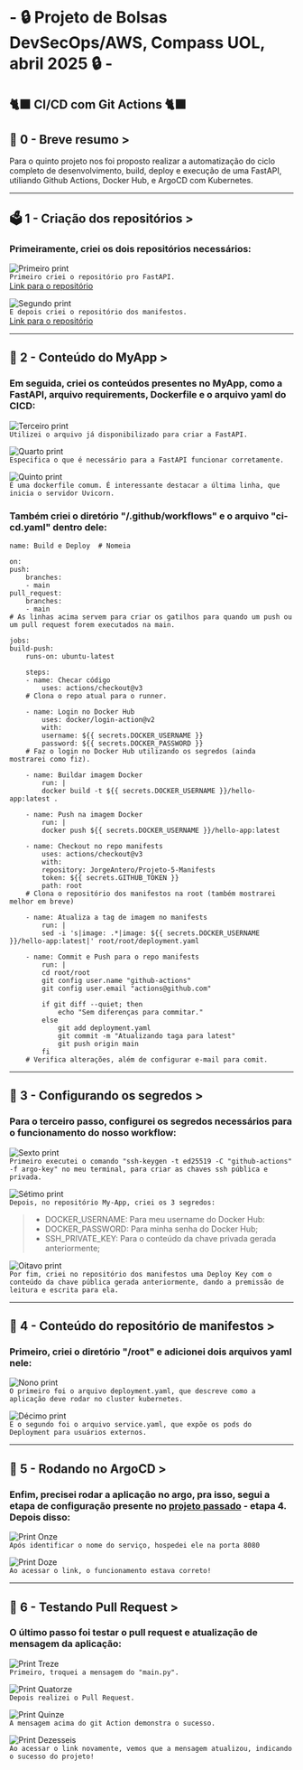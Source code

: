 # - 🔒 Projeto de Bolsas DevSecOps/AWS,  Compass UOL, abril 2025 🔒 -

## 🐈‍⬛ CI/CD com Git Actions 🐈‍⬛

## 📜 0 - Breve resumo >
Para o quinto projeto nos foi proposto realizar a automatização do ciclo completo de desenvolvimento, build, deploy e execução de uma FastAPI, utiliando Github Actions, Docker Hub, e ArgoCD com Kubernetes.  

---
## 🗳️ 1 - Criação dos repositórios >
### Primeiramente, criei os dois repositórios necessários:  

![Primeiro print](/Prints/1.1.png)  
`Primeiro criei o repositório pro FastAPI.`  
[Link para o repositório](https://github.com/JorgeAntero/Projeto-5-My-App)  

![Segundo print](/Prints/1.2.png)  
`E depois criei o repositório dos manifestos.`  
[Link para o repositório](https://github.com/JorgeAntero/Projeto-5-Manifests)  

---
## 💨 2 - Conteúdo  do MyApp >
### Em seguida, criei os conteúdos presentes no MyApp, como a FastAPI, arquivo requirements, Dockerfile e o arquivo yaml do CICD:  

![Terceiro print](/Prints/2.1.png)  
`Utilizei o arquivo já disponibilizado para criar a FastAPI.`  

![Quarto print](/Prints/2.2.png)  
`Especifica o que é necessário para a FastAPI funcionar corretamente.`  

![Quinto print](/Prints/2.3.png)  
`É uma dockerfile comum. É interessante destacar a última linha, que inicia o servidor Uvicorn.`  

### Também criei o diretório "/.github/workflows" e o arquivo "ci-cd.yaml" dentro dele:  

    name: Build e Deploy  # Nomeia

    on:
    push:
        branches:
        - main
    pull_request:
        branches:
        - main
    # As linhas acima servem para criar os gatilhos para quando um push ou um pull request forem executados na main.

    jobs:
    build-push:
        runs-on: ubuntu-latest

        steps:
        - name: Checar código
            uses: actions/checkout@v3
        # Clona o repo atual para o runner.

        - name: Login no Docker Hub
            uses: docker/login-action@v2
            with:
            username: ${{ secrets.DOCKER_USERNAME }}
            password: ${{ secrets.DOCKER_PASSWORD }}
        # Faz o login no Docker Hub utilizando os segredos (ainda mostrarei como fiz).

        - name: Buildar imagem Docker
            run: |
            docker build -t ${{ secrets.DOCKER_USERNAME }}/hello-app:latest .

        - name: Push na imagem Docker
            run: |
            docker push ${{ secrets.DOCKER_USERNAME }}/hello-app:latest

        - name: Checkout no repo manifests
            uses: actions/checkout@v3
            with:
            repository: JorgeAntero/Projeto-5-Manifests
            token: ${{ secrets.GITHUB_TOKEN }}
            path: root
        # Clona o repositório dos manifestos na root (também mostrarei melhor em breve)

        - name: Atualiza a tag de imagem no manifests
            run: |
            sed -i 's|image: .*|image: ${{ secrets.DOCKER_USERNAME }}/hello-app:latest|' root/root/deployment.yaml

        - name: Commit e Push para o repo manifests
            run: |
            cd root/root
            git config user.name "github-actions"
            git config user.email "actions@github.com"
            
            if git diff --quiet; then
                echo "Sem diferenças para commitar."
            else
                git add deployment.yaml
                git commit -m "Atualizando taga para latest"
                git push origin main
            fi
        # Verifica alterações, além de configurar e-mail para comit.

---
## 🔑 3 - Configurando os segredos >
### Para o terceiro passo, configurei os segredos necessários para o funcionamento do nosso workflow:  

![Sexto print](/Prints/3.1.png)   
`Primeiro executei o comando "ssh-keygen -t ed25519 -C "github-actions" -f argo-key" no meu terminal, para criar as chaves ssh pública e privada.`  

![Sétimo print](/Prints/3.2.png)  
`Depois, no repositório My-App, criei os 3 segredos:`
>- DOCKER_USERNAME: Para meu username do Docker Hub:  
>- DOCKER_PASSWORD: Para minha senha do Docker Hub;  
>- SSH_PRIVATE_KEY: Para o conteúdo da chave privada gerada anteriormente;  

![Oitavo print](/Prints/3.3.png)  
`Por fim, criei no repositório dos manifestos uma Deploy Key com o conteúdo da chave pública gerada anteriormente, dando a premissão de leitura e escrita para ela.`


---
## 📓 4 - Conteúdo do repositório de manifestos >
### Primeiro, criei o diretório "/root" e adicionei dois arquivos yaml nele:  

![Nono print](/Prints/4.1.png)  
`O primeiro foi o arquivo deployment.yaml, que descreve como a aplicação deve rodar no cluster kubernetes.` 

![Décimo print](/Prints/4.2.png)  
`E o segundo foi o arquivo service.yaml, que expõe os pods do Deployment para usuários externos.`  

---
## 🦑 5 - Rodando no ArgoCD >
### Enfim, precisei rodar a aplicação no argo, pra isso, segui a etapa de configuração presente no [projeto passado](https://github.com/JorgeAntero/Compass-Uol-Desafio-4-GITops) - etapa 4. Depois disso:  

![Print Onze](/Prints/5.1.png)  
`Após identificar o nome do serviço, hospedei ele na porta 8080`
  
![Print Doze](/Prints/5.2.png)  
`Ao acessar o link, o funcionamento estava correto!`

---
## 🫸 6 - Testando Pull Request >
### O último passo foi testar o pull request e atualização de mensagem da aplicação: 


![Print Treze](/Prints/6.1.png)  
`Primeiro, troquei a mensagem do "main.py".`  

![Print Quatorze](/Prints/6.2.png)  
`Depois realizei o Pull Request.`

![Print Quinze](/Prints/6.3.png)  
`A mensagem acima do git Action demonstra o sucesso.`
 
![Print Dezesseis](/Prints/6.4.png)  
`Ao acessar o link novamente, vemos que a mensagem atualizou, indicando o sucesso do projeto!`
